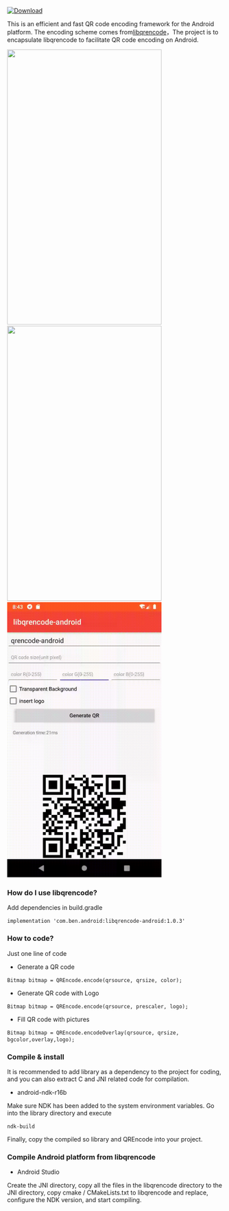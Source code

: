 [ ![Download](https://api.bintray.com/packages/zhangchuan622/maven/libqrencode-android/images/download.svg?version=1.0.3) ](https://bintray.com/zhangchuan622/maven/libqrencode-android/1.0.3/link)

This is an efficient and fast QR code encoding framework for the Android platform. The encoding scheme comes from[libqrencode](https://github.com/fukuchi/libqrencode)，The project is to encapsulate libqrencode to facilitate QR code encoding on Android.

<img src="./capture/capture_overlay.gif" width="360px" height="640px"/>
<img src="./capture/libqrencode.gif" width="360px" height="640px"/>
<img src="./capture/capture_insert_log.gif" width="360px" height="640px"/>

### How do I use libqrencode?
Add dependencies in build.gradle

```
implementation 'com.ben.android:libqrencode-android:1.0.3'
```

### How to code?
Just one line of code

- Generate a QR code

```
Bitmap bitmap = QREncode.encode(qrsource, qrsize, color);
```

- Generate QR code with Logo

```
Bitmap bitmap = QREncode.encode(qrsource, prescaler, logo);
```

- Fill QR code with pictures

```
Bitmap bitmap = QREncode.encodeOverlay(qrsource, qrsize, bgcolor,overlay,logo);
```


### Compile & install 
It is recommended to add library as a dependency to the project for coding, and you can also extract C and JNI related code for compilation.

- android-ndk-r16b

Make sure NDK has been added to the system environment variables. Go into the library directory and execute
```
ndk-build
``` 
Finally, copy the compiled so library and QREncode into your project.


### Compile Android platform from libqrencode 

- Android Studio

Create the JNI directory, copy all the files in the libqrencode directory to the JNI directory, copy cmake / CMakeLists.txt to libqrencode and replace, configure the NDK version, and start compiling.
